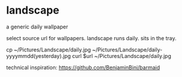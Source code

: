 # landscape

a generic daily wallpaper

select source url for wallpapers. landscape runs daily. sits in the tray.

cp ~/Pictures/Landscape/daily.jpg ~/Pictures/Landscape/daily-yyyymmdd(yesterday).jpg 
curl $url ~/Pictures/Landscape/daily.jpg


technical inspiration: https://github.com/BenjaminBini/barmaid